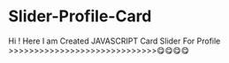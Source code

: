 # Slider-Profile-Card
Hi ! Here I am Created JAVASCRIPT Card Slider For Profile >>>>>>>>>>>>>>>>>>>>>>>>>>>>>😋😋😋😋
